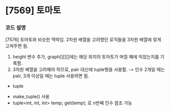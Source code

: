 # [7569] 토마토

### 코드 설명

[7576] 토마토와 비슷한 맥락임. 2차원 배열을 고려했던 로직들을 3차원 배열에 맞게 고쳐주면 됨.

1. height 변수 추가, graph[][][]에는 해당 위치의 토마토가 며칠 째에 익었는지를 기록함.
2. 3차원 배열을 고려해야 하므로, pair 대신에 tuple형을 사용함.
   -> 인수 2개일 때는 pair, 3개 이상일 때는 tuple 사용하면 됨.

- tuple

* make_tuple() 사용
* tuple<int, int, int> temp; get<n>(temp); 로 n번째 인수 참조 가능
